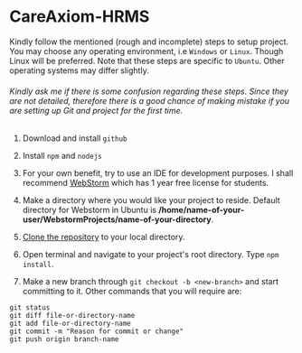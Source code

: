# CareAxiom-HRMS
Kindly follow the mentioned (rough and incomplete) steps to setup project. You may choose any operating environment, i.e `Windows` or `Linux`. Though Linux will be preferred. Note that these steps are specific to `Ubuntu`. Other operating systems may differ slightly.

###### Kindly ask me if there is some confusion regarding these steps. Since they are not detailed, therefore there is a good chance of making mistake if you are setting up Git and project for the first time.

1) Download and install `github`

2) Install `npm` and `nodejs`

3) For your own benefit, try to use an IDE for development purposes. I shall recommend [WebStorm](https://www.jetbrains.com/student/) which has 1 year free license for students.

4) Make a directory where you would like your project to reside. Default directory for Webstorm in Ubuntu is **/home/name-of-your-user/WebstormProjects/name-of-your-directory**.

5) [Clone the repository](https://help.github.com/articles/cloning-a-repository/) to your local directory.

6) Open terminal and navigate to your project's root directory. Type `npm install`.

7) Make a new branch through `git checkout -b <new-branch>` and start committing to it. Other commands that you will require are:
  ```
  git status
  git diff file-or-directory-name
  git add file-or-directory-name
  git commit -m "Reason for commit or change"
  git push origin branch-name
  ```

